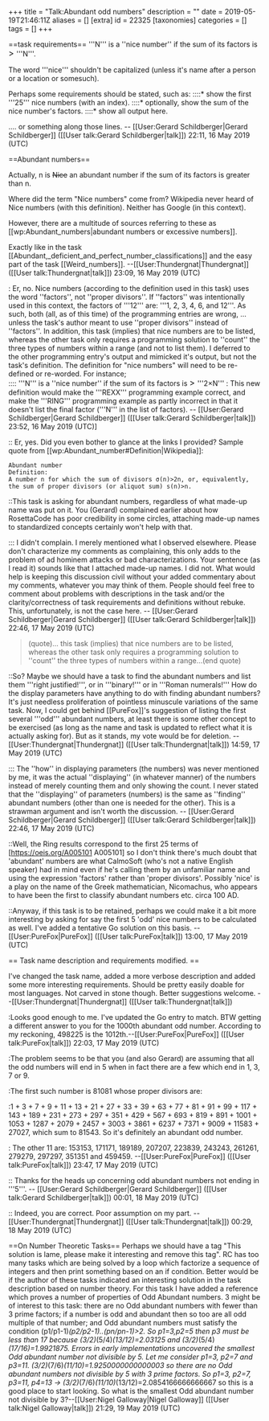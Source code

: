 +++
title = "Talk:Abundant odd numbers"
description = ""
date = 2019-05-19T21:46:11Z
aliases = []
[extra]
id = 22325
[taxonomies]
categories = []
tags = []
+++

==task requirements==
'''N'''   is a   ''nice number''   if   the sum of its factors is   <big> > </big>   '''N'''.

The word   '''nice'''   shouldn't be capitalized   (unless it's name after a person or a location or somesuch).



Perhaps some requirements should be stated, such as:
::::*   show the first   '''25'''   nice numbers   (with an index).
::::*   optionally, show the sum of the nice number's factors. 
::::*   show all output here.

....  or something along those lines.     -- [[User:Gerard Schildberger|Gerard Schildberger]] ([[User talk:Gerard Schildberger|talk]]) 22:11, 16 May 2019 (UTC)

==Abundant numbers==

Actually, n is <strike>Nice</strike> an abundant number if the sum of its factors is greater than n.

Where did the term "Nice numbers" come from? Wikipedia never heard of Nice numbers (with this definition). Neither has Google (in this context).

However, there are a multitude of sources referring to these as [[wp:Abundant_numbers|abundant numbers or excessive numbers]].  

Exactly like in the task [[Abundant,_deficient_and_perfect_number_classifications]] and the easy part of the task [[Weird_numbers]]. --[[User:Thundergnat|Thundergnat]] ([[User talk:Thundergnat|talk]]) 23:09, 16 May 2019 (UTC)

: Er, no.   Nice numbers (according to the definition used in this task) uses the word   ''factors'',   not   ''proper divisors''.   If   ''factors''   was intentionally used in this context,   the factors of   '''12'''   are:   '''1, 2, 3, 4, 6, and 12'''.   As such, both   (all, as of this time)   of the programming entries are wrong, ...   unless the task's author meant to use   ''proper divisors''   instead of   ''factors''.   In addition, this task (implies) that nice numbers are to be listed, whereas the other task only requires a programming solution to   ''count''   the three types of numbers within a range   (and not to list them).   I deferred to the other programming entry's output and mimicked it's output, but not the task's definition.   The definition for "nice numbers" will need to be re-defined or re-worded.   For instance;   
:::: '''N'''   is a   ''nice number''   if   the sum of its factors is   <big> > </big>   '''2&times;N'''
: This new definition would make the '''REXX''' programming example correct, and make the '''RING''' programming example as partly incorrect in that it doesn't list the final factor   ('''N'''   in the list of factors).     -- [[User:Gerard Schildberger|Gerard Schildberger]] ([[User talk:Gerard Schildberger|talk]]) 23:52, 16 May 2019 (UTC)]

:: Er, yes. Did you even bother to glance at the links I provided? Sample quote from [[wp:Abundant_number#Definition|Wikipedia]]:

    Abundant number
    Definition:
    A number n for which the sum of divisors σ(n)>2n, or, equivalently, the sum of proper divisors (or aliquot sum) s(n)>n.

::This task is asking for abundant numbers, regardless of what made-up name was put on it. You (Gerard) complained earlier about how RosettaCode has poor credibility in some circles, attaching made-up names to standardized concepts certainly won't help with that.

::: I didn't complain.   I merely mentioned what I observed elsewhere.   Please don't characterize my comments as complaining, this only adds to the problem of ad hominem attacks or bad characterizations.   Your sentence (as I read it) sounds like that I attached made-up names.   I did not.   What would help is keeping this discussion civil without your added commentary about my comments, whatever you may think of them.   People should feel free to comment about problems with descriptions in the task and/or the clarity/correctness of task requirements and definitions without rebuke.   This, unfortunately, is not the case here.     -- [[User:Gerard Schildberger|Gerard Schildberger]] ([[User talk:Gerard Schildberger|talk]]) 22:46, 17 May 2019 (UTC)  

<blockquote>(quote)... this task (implies) that nice numbers are to be listed, whereas the other task only requires a programming solution to ''count'' the three types of numbers within a range...(end quote)</blockquote>

::So? Maybe we should have a task to find the abundant numbers and list them '''right justified!''', or in '''binary!''' or in '''Roman numerals!''' How do the display parameters have anything to do with finding abundant numbers? It's just needless proliferation of pointless minuscule variations of the same task. Now, I could get behind [[PureFox]]'s suggestion of listing the first several '''odd''' abundant numbers, at least there is some other concept to be exercised (as long as the name and task is updated to reflect what it is actually asking for). But as it stands, my vote would be for deletion. --[[User:Thundergnat|Thundergnat]] ([[User talk:Thundergnat|talk]]) 14:59, 17 May 2019 (UTC)

::: The   ''how''   in displaying parameters (the numbers) was never mentioned by me, it was the actual ''displaying''   (in whatever manner) of the numbers instead of merely counting them and only showing the count.   I never stated that the ''displaying'' of parameters (numbers) is the same as ''finding'' abundant numbers   (other than one is needed for the other).   This is a strawman argument and isn't worth the discussion.     -- [[User:Gerard Schildberger|Gerard Schildberger]] ([[User talk:Gerard Schildberger|talk]]) 22:46, 17 May 2019 (UTC)

::Well, the Ring results correspond to the first 25 terms of [https://oeis.org/A005101 A005101] so I don't think there's much doubt that 'abundant' numbers are what CalmoSoft (who's not a native English speaker) had in mind even if he's calling them by an unfamiliar name and using the expression 'factors' rather than 'proper divisors'. Possibly 'nice' is a play on the name of the Greek mathematician, Nicomachus, who appears to have been the first to classify abundant numbers etc. circa 100 AD.

::Anyway, if this task is to be retained, perhaps we could make it a bit more interesting by asking for say the first 5 'odd' nice numbers to be calculated as well. I've added a tentative Go solution on this basis. --[[User:PureFox|PureFox]] ([[User talk:PureFox|talk]]) 13:00, 17 May 2019 (UTC)

== Task name description and requirements modified. ==

I've changed the task name, added a more verbose description and added some more interesting requirements. Should be pretty easily doable for most languages. Not carved in stone though. Better suggestions welcome. --[[User:Thundergnat|Thundergnat]] ([[User talk:Thundergnat|talk]])

:Looks good enough to me. I've updated the Go entry to match. BTW getting a different answer to you for the 1000th abundant odd number. According to my reckoning, 498225 is the 1012th.--[[User:PureFox|PureFox]] ([[User talk:PureFox|talk]]) 22:03, 17 May 2019 (UTC)

:The problem seems to be that you (and also Gerard) are assuming that all the odd numbers will end in 5 when in fact there are a few which end in 1, 3, 7 or 9.

:The first such number is 81081 whose proper divisors are:

:1 + 3 + 7 + 9 + 11 + 13 + 21 + 27 + 33 + 39 + 63 + 77 + 81 + 91 + 99 + 117 + 143 + 189 + 231 + 273 + 297 + 351 + 429 + 567 + 693 + 819 + 891 + 1001 + 1053 + 1287 + 2079 + 2457 + 3003 + 3861 + 6237 + 7371 + 9009 + 11583 + 27027, which sum to 81543. So it's definitely an abundant odd number.

: The other 11 are: 153153, 171171, 189189, 207207, 223839, 243243, 261261, 279279, 297297, 351351 and 459459. --[[User:PureFox|PureFox]] ([[User talk:PureFox|talk]]) 23:47, 17 May 2019 (UTC)

:: Thanks for the heads up concerning odd abundant numbers not ending in '''5'''.     -- [[User:Gerard Schildberger|Gerard Schildberger]] ([[User talk:Gerard Schildberger|talk]]) 00:01, 18 May 2019 (UTC)

:: Indeed, you are correct. Poor assumption on my part. --[[User:Thundergnat|Thundergnat]] ([[User talk:Thundergnat|talk]]) 00:29, 18 May 2019 (UTC)

==On Number Theoretic Tasks==
Perhaps we should have a tag "This solution is lame, please make it interesting and remove this tag". RC has too many tasks which are being solved by a loop which factorize a sequence of integers and then print something based on an if condition. Better would be if the author of these tasks indicated an interesting solution in the task description based on number theory. For this task I have added a reference which proves a number of properties of Odd Abundant numbers. 3 might be of interest to this task: there are no Odd abundant numbers with fewer than 3 prime factors; if a number is odd and abundant then so too are all odd multiple of that number; and Odd abundant numbers must satisfy the condition (p1/p1-1)*(p2/p2-1)..(pn/pn-1)>2. So p1=3,p2=5 then p3 must be less than 17 because (3/2)*(5/4)*(13/12)=2.03125 and (3/2)*(5/4)*(17/16)=1.9921875. Errors in early implementations uncovered the smallest Odd abundant number not divisible by 5. Let me consider p1=3, p2=7 and p3=11. (3/2)*(7/6)*(11/10)=1.9250000000000003 so there are no Odd abundant numbers not divisible by 5 with 3 prime factors. So p1=3, p2=7, p3=11, p4=13 -> (3/2)*(7/6)*(11/10)*(13/12)=2.0854166666666667 so this is a good place to start looking. So what is the smallest Odd abundant number not divisible by 3?--[[User:Nigel Galloway|Nigel Galloway]] ([[User talk:Nigel Galloway|talk]]) 21:29, 19 May 2019 (UTC)
